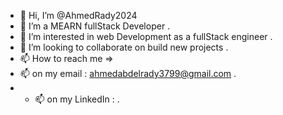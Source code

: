 - 👋 Hi, I’m @AhmedRady2024
- 👀 I’m a MEARN fullStack Developer .
- 🌱 I’m interested in web Development as a fullStack engineer .
- 💞️ I’m looking to collaborate on build new projects .
- 📫 How to reach me =>
- 📫 on my email : ahmedabdelrady3799@gmail.com .
- - 📫 on my LinkedIn  : [](https://www.linkedin.com/in/ahmed-rady-8899872ba/) .

<!---
AhmedRady2024/AhmedRady2024 is a ✨ special ✨ repository because its `README.md` (this file) appears on your GitHub profile.
You can click the Preview link to take a look at your changes.
--->
